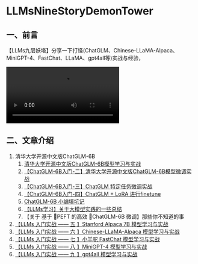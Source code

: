 # LLMsNineStoryDemonTower

## 一、前言

【LLMs九层妖塔】分享一下打怪(ChatGLM、Chinese-LLaMA-Alpaca、MiniGPT-4、FastChat、LLaMA、gpt4all等)实战与经验，

![](mp4/3feb98358674972f41745af546b74c5a.mp4)

## 二、文章介绍

1. 清华大学开源中文版ChatGLM-6B
   1. [清华大学开源中文版ChatGLM-6B模型学习与实战](https://mp.weixin.qq.com/s/HeUmzUVuROromfeO9cWkaw)
   2. [【ChatGLM-6B入门-二】清华大学开源中文版ChatGLM-6B模型微调实战](https://mp.weixin.qq.com/s/4QNgF6nAUo8imSaIB_OWmg)
   3. [【ChatGLM-6B入门-三】ChatGLM 特定任务微调实战](https://articles.zsxq.com/id_3b42ukjdkwpt.html)
   4. [【ChatGLM-6B入门-四】ChatGLM + LoRA 进行finetune](https://articles.zsxq.com/id_e2389qm0w0sx.html)
   5.  [ChatGLM-6B 小编填坑记](https://articles.zsxq.com/id_fw7vn0mhdsnq.html)
   6.  [【LLMs学习】关于大模型实践的一些总结](https://articles.zsxq.com/id_il58nxrs9jxr.html)
   7.  【关于 基于 🤗PEFT 的高效 🤖ChatGLM-6B 微调】那些你不知道的事
2. [【LLMs 入门实战 —— 五 】Stanford Alpaca 7B 模型学习与实战](https://articles.zsxq.com/id_xnt3fvp2wxz0.html)
3. [【LLMs 入门实战 —— 六 】Chinese-LLaMA-Alpaca 模型学习与实战](https://articles.zsxq.com/id_dqvusswrdg6c.html)
4.  [【LLMs 入门实战 —— 七 】小羊驼 FastChat 模型学习与实战](https://articles.zsxq.com/id_q9mx24q9fdab.html)
5.  [【LLMs 入门实战 —— 八 】MiniGPT-4 模型学习与实战](https://mp.weixin.qq.com/s/tfrTyJoTGwRqBpA3fbt9VQ)
6.  [【LLMs 入门实战 —— 九 】gpt4all 模型学习与实战](https://articles.zsxq.com/id_nk1lpt237bk9.html)


